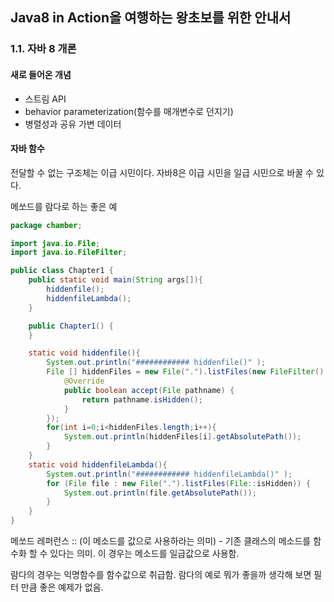 ## Java8 in Action을 여행하는 왕초보를 위한 안내서

### 1.1. 자바 8 개론

#### 새로 들어온 개념
- 스트림 API 
- behavior parameterization(함수를 매개변수로 던지기) 
- 병렬성과 공유 가변 데이터


#### 자바 함수
전달할 수 없는 구조체는 이급 시민이다. 자바8은 이급 시민을 일급 시민으로 바꿀 수 있다.

메쏘드를 람다로 하는 좋은 예
```Java
package chamber;

import java.io.File;
import java.io.FileFilter;

public class Chapter1 {
    public static void main(String args[]){
        hiddenfile();
        hiddenfileLambda();
    }

    public Chapter1() {
    }

    static void hiddenfile(){
        System.out.println("############ hiddenfile()" );
        File [] hiddenFiles = new File(".").listFiles(new FileFilter() {
            @Override
            public boolean accept(File pathname) {
                return pathname.isHidden();
            }
        });
        for(int i=0;i<hiddenFiles.length;i++){
            System.out.println(hiddenFiles[i].getAbsolutePath());
        }
    }
    static void hiddenfileLambda(){
        System.out.println("############ hiddenfileLambda()" );
        for (File file : new File(".").listFiles(File::isHidden)) {
            System.out.println(file.getAbsolutePath());
        }
    }
}
```

메쏘드 레퍼런스 :: (이 메소드를 값으로 사용하라는 의미)  - 기존 클래스의 메소드를 함수화 할 수 있다는 의미. 이 경우는 메소드를 일급값으로 사용함.

람다의 경우는 익명함수를 함수값으로 취급함. 람다의 예로 뭐가 좋을까 생각해 보면 필터 만큼 좋은 예제가 없음.



